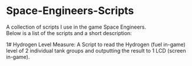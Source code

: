 # Space-Engineers-Scripts

A collection of scripts I use in the game Space Engineers. </br>
Below is a list of the scripts and a short description:

1# Hydrogen Level Measure: A Script to read the Hydrogen (fuel in-game) level of 2 individual tank groups and outputting the result to 1 LCD (screen in-game).
